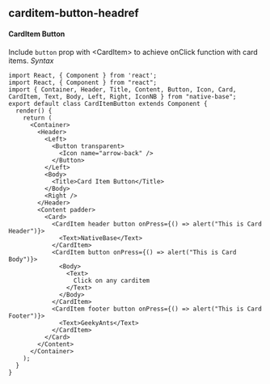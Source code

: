 ## carditem-button-headref
#### CardItem Button

Include <code>button</code> prop with &lt;CardItem> to achieve onClick function with card items.
*Syntax*

<pre class="line-numbers"><code class="language-jsx">import React, { Component } from 'react';
import React, { Component } from "react";
import { Container, Header, Title, Content, Button, Icon, Card, CardItem, Text, Body, Left, Right, IconNB } from "native-base";
export default class CardItemButton extends Component {
  render() {
    return (
      &lt;Container>
        &lt;Header>
          &lt;Left>
            &lt;Button transparent>
              &lt;Icon name="arrow-back" />
            &lt;/Button>
          &lt;/Left>
          &lt;Body>
            &lt;Title>Card Item Button&lt;/Title>
          &lt;/Body>
          &lt;Right />
        &lt;/Header>
        &lt;Content padder>
          &lt;Card>
            &lt;CardItem header button onPress={() => alert("This is Card Header")}>
              &lt;Text>NativeBase&lt;/Text>
            &lt;/CardItem>
            &lt;CardItem button onPress={() => alert("This is Card Body")}>
              &lt;Body>
                &lt;Text>
                  Click on any carditem
                &lt;/Text>
              &lt;/Body>
            &lt;/CardItem>
            &lt;CardItem footer button onPress={() => alert("This is Card Footer")}>
              &lt;Text>GeekyAnts&lt;/Text>
            &lt;/CardItem>
          &lt;/Card>
        &lt;/Content>
      &lt;/Container>
    );
  }
}</code></pre><br />
